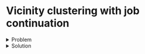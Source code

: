 # Vicinity clustering with job continuation


<details>
    <summary>Problem</summary><p>

```json
{{#include ../../../../../examples/data/pragmatic/clustering/berlin.vicinity-continue.problem.json}}
```

</p></details>

<details>
    <summary>Solution</summary><p>

```json
{{#include ../../../../../examples/data/pragmatic/clustering/berlin.vicinity-continue.solution.json}}
```

</p></details>

</br>


<div id="geojson" hidden>
{{#include ../../../../../examples/data/pragmatic/clustering/berlin.vicinity-continue.solution.geojson}}
</div>

<div id="map"></div>